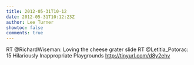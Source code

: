 ```yaml
---
title: 2012-05-31T10-12
date: 2012-05-31T10:12:23Z
author: Lee Turner
showtoc: false
comments: true
---
```


RT @RichardWiseman: Loving the cheese grater slide RT @Letitia_Potorac: 15 Hilariously Inappropriate Playgrounds
 http://tinyurl.com/d8y2ehv


